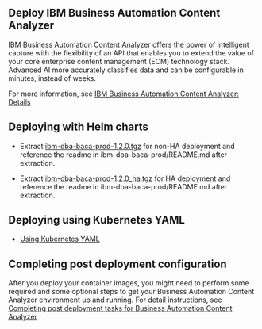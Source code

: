 ## Deploy IBM Business Automation Content Analyzer

IBM Business Automation Content Analyzer offers the power of intelligent capture with the flexibility of an API that enables you to extend the value of your core enterprise content management (ECM) technology stack. Advanced AI more accurately classifies data and can be configurable in minutes, instead of weeks.

For more information, see [IBM Business Automation Content Analyzer: Details](https://www.ibm.com/support/knowledgecenter/SSYHZ8_19.0.x/com.ibm.dba.offerings/topics/con_baca.html)


## Deploying with Helm charts

- Extract [ibm-dba-baca-prod-1.2.0.tgz](./helm-charts/ibm-dba-baca-prod-1.2.0.tgz) for non-HA deployment and reference the readme in ibm-dba-baca-prod/README.md after extraction.

- Extract [ibm-dba-baca-prod-1.2.0_ha.tgz](./helm-charts/ibm-dba-baca-prod-1.2.0_ha.tgz) for HA deployment and reference the readme in ibm-dba-baca-prod/README.md after extraction.


## Deploying using Kubernetes YAML

- [Using Kubernetes YAML](k8s-yaml/README.md)


## Completing post deployment configuration

After you deploy your container images, you might need to perform some required and some optional steps to get your Business Automation Content Analyzer environment up and running. For detail instructions, see [Completing post deployment tasks for Business Automation Content Analyzer](docs/post-deployment.md)
